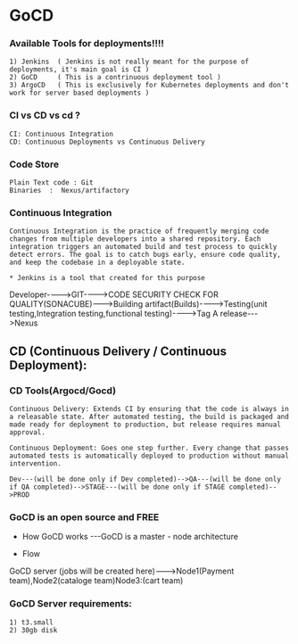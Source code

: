 # GoCD

### Available Tools for deployments!!!!

    1) Jenkins  ( Jenkins is not really meant for the purpose of deployments, it's main goal is CI )
    2) GoCD     ( This is a contrinuous deployment tool )
    3) ArgoCD   ( This is exclusively for Kubernetes deployments and don't work for server based deployments )

###  CI vs CD vs cd ?  

    CI: Continuous Integration 
    CD: Continuous Deployments vs Continuous Delivery 


### Code Store

    Plain Text code : Git
    Binaries  :  Nexus/artifactory

### Continuous Integration
    
    Continuous Integration is the practice of frequently merging code changes from multiple developers into a shared repository. Each integration triggers an automated build and test process to quickly detect errors. The goal is to catch bugs early, ensure code quality, and keep the codebase in a deployable state.
    
    * Jenkins is a tool that created for this purpose

   Developer---->GIT---->CODE SECURITY CHECK FOR QUALITY(SONACUBE)--->Building artifact(Builds)---->Testing(unit testing,Integration testing,functional testing)---->Tag A release--->Nexus


##  CD (Continuous Delivery / Continuous Deployment):

### CD Tools(Argocd/Gocd)


    Continuous Delivery: Extends CI by ensuring that the code is always in a releasable state. After automated testing, the build is packaged and made ready for deployment to production, but release requires manual approval.

    Continuous Deployment: Goes one step further. Every change that passes automated tests is automatically deployed to production without manual intervention.

    Dev---(will be done only if Dev completed)-->QA---(will be done only if QA completed)-->STAGE---(will be done only if STAGE completed)-->PROD

### GoCD is an open source and FREE

* How GoCD works ---GoCD is a master - node architecture

* Flow

 GoCD server (jobs will be created here)--->Node1(Payment team),Node2(cataloge team)Node3:(cart team)

### GoCD Server requirements: 
    1) t3.small 
    2) 30gb disk 
